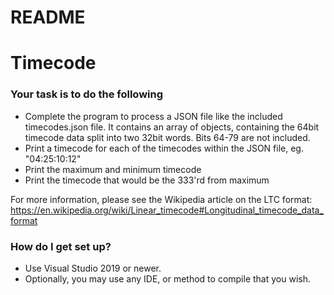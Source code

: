 # README #

# Timecode

### Your task is to do the following ###

 * Complete the program to process a JSON file like the included timecodes.json file. It contains an array of objects, containing the 64bit timecode data split into two 32bit words.  Bits 64-79 are not included.
 * Print a timecode for each of the timecodes within the JSON file, eg. "04:25:10:12"
 * Print the maximum and minimum timecode
 * Print the timecode that would be the 333'rd from maximum

For more information, please see the Wikipedia article on the LTC format:
https://en.wikipedia.org/wiki/Linear_timecode#Longitudinal_timecode_data_format

### How do I get set up? ###

* Use Visual Studio 2019 or newer.
* Optionally, you may use any IDE, or method to compile that you wish.

